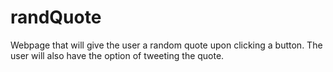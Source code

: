 # randQuote
Webpage that will give the user a random quote upon clicking a button. The user will also have the option of tweeting the quote.

